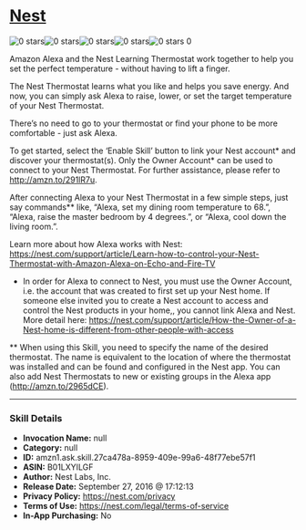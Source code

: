 # [Nest](http://alexa.amazon.com/#skills/amzn1.ask.skill.27ca478a-8959-409e-99a6-48f77ebe57f1)
![0 stars](../../images/ic_star_border_black_18dp_1x.png)![0 stars](../../images/ic_star_border_black_18dp_1x.png)![0 stars](../../images/ic_star_border_black_18dp_1x.png)![0 stars](../../images/ic_star_border_black_18dp_1x.png)![0 stars](../../images/ic_star_border_black_18dp_1x.png) 0

Amazon Alexa and the Nest Learning Thermostat work together to help you set the perfect temperature - without having to lift a finger.
 
The Nest Thermostat learns what you like and helps you save energy. And now, you can simply ask Alexa to raise, lower, or set the target temperature of your Nest Thermostat.
 
There’s no need to go to your thermostat or find your phone to be more comfortable - just ask Alexa.
 
To get started, select the ‘Enable Skill’ button to link your Nest account* and discover your thermostat(s). Only the Owner Account* can be used to connect to your Nest Thermostat. For further assistance, please refer to http://amzn.to/291lR7u.

After connecting Alexa to your Nest Thermostat in a few simple steps, just say commands** like, “Alexa, set my dining room temperature to 68.”, “Alexa, raise the master bedroom by 4 degrees.”, or “Alexa, cool down the living room.”.
 
Learn more about how Alexa works with Nest: https://nest.com/support/article/Learn-how-to-control-your-Nest-Thermostat-with-Amazon-Alexa-on-Echo-and-Fire-TV
 
* In order for Alexa to connect to Nest, you must use the Owner Account, i.e. the account that was created to first set up your Nest home. If someone else invited you to create a Nest account to access and control the Nest products in your home,, you cannot link Alexa and Nest. More detail here: https://nest.com/support/article/How-the-Owner-of-a-Nest-home-is-different-from-other-people-with-access
 
** When using this Skill, you need to specify the name of the desired thermostat. The name is equivalent to the location of where the thermostat was installed and can be found and configured in the Nest app. You can also add Nest Thermostats to new or existing groups in the Alexa app (http://amzn.to/2965dCE).

***

### Skill Details

* **Invocation Name:** null
* **Category:** null
* **ID:** amzn1.ask.skill.27ca478a-8959-409e-99a6-48f77ebe57f1
* **ASIN:** B01LXYILGF
* **Author:** Nest Labs, Inc.
* **Release Date:** September 27, 2016 @ 17:12:13
* **Privacy Policy:** https://nest.com/privacy
* **Terms of Use:** https://nest.com/legal/terms-of-service
* **In-App Purchasing:** No
